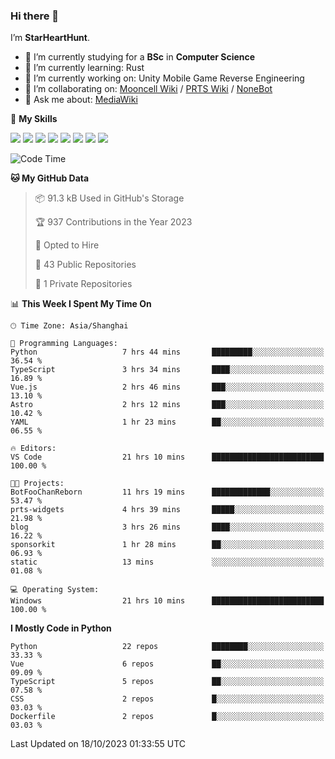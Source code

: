 ### Hi there 👋

I’m **StarHeartHunt**.

- 🏫 I’m currently studying for a **BSc** in **Computer Science**
- 🌱 I’m currently learning: Rust
- 🔭 I’m currently working on: Unity Mobile Game Reverse Engineering
- 👯 I’m collaborating on: [Mooncell Wiki](https://fgo.wiki/) / [PRTS Wiki](http://prts.wiki/) / [NoneBot](https://github.com/nonebot)
- 💬 Ask me about: [MediaWiki](https://www.mediawiki.org)

🌟 **My Skills**

![](https://img.shields.io/badge/-Python-3e74a2?style=flat-square&logo=Python&logoColor=fff)
![](https://img.shields.io/badge/-Node.js-339933?style=flat-square&logo=node.js&logoColor=fff)
![](https://img.shields.io/badge/-Vue-4fc08d?style=flat-square&logo=vue.js&logoColor=fff)
![](https://img.shields.io/badge/-React-2d98ce?style=flat-square&logo=React&logoColor=fff)
![](https://img.shields.io/badge/-TypeScript-3178C6?style=flat-square&logo=TypeScript&logoColor=fff)
![](https://img.shields.io/badge/-Docker-2496ED?style=flat-square&logo=Docker&logoColor=fff)
![](https://img.shields.io/badge/-Linux-000000?style=flat-square&logo=Linux&logoColor=fff)
![](https://img.shields.io/badge/-Dotnet-512bd4?style=flat-square&logo=.net&logoColor=fff)

<!--START_SECTION:waka-->
![Code Time](http://img.shields.io/badge/Code%20Time-676%20hrs%2024%20mins-blue)

**🐱 My GitHub Data** 

> 📦 91.3 kB Used in GitHub's Storage 
 > 
> 🏆 937 Contributions in the Year 2023
 > 
> 💼 Opted to Hire
 > 
> 📜 43 Public Repositories 
 > 
> 🔑 1 Private Repositories 
 > 
📊 **This Week I Spent My Time On** 

```text
🕑︎ Time Zone: Asia/Shanghai

💬 Programming Languages: 
Python                   7 hrs 44 mins       █████████░░░░░░░░░░░░░░░░   36.54 % 
TypeScript               3 hrs 34 mins       ████░░░░░░░░░░░░░░░░░░░░░   16.89 % 
Vue.js                   2 hrs 46 mins       ███░░░░░░░░░░░░░░░░░░░░░░   13.10 % 
Astro                    2 hrs 12 mins       ███░░░░░░░░░░░░░░░░░░░░░░   10.42 % 
YAML                     1 hr 23 mins        ██░░░░░░░░░░░░░░░░░░░░░░░   06.55 % 

🔥 Editors: 
VS Code                  21 hrs 10 mins      █████████████████████████   100.00 % 

🐱‍💻 Projects: 
BotFooChanReborn         11 hrs 19 mins      █████████████░░░░░░░░░░░░   53.47 % 
prts-widgets             4 hrs 39 mins       █████░░░░░░░░░░░░░░░░░░░░   21.98 % 
blog                     3 hrs 26 mins       ████░░░░░░░░░░░░░░░░░░░░░   16.22 % 
sponsorkit               1 hr 28 mins        ██░░░░░░░░░░░░░░░░░░░░░░░   06.93 % 
static                   13 mins             ░░░░░░░░░░░░░░░░░░░░░░░░░   01.08 % 

💻 Operating System: 
Windows                  21 hrs 10 mins      █████████████████████████   100.00 % 
```

**I Mostly Code in Python** 

```text
Python                   22 repos            ████████░░░░░░░░░░░░░░░░░   33.33 % 
Vue                      6 repos             ██░░░░░░░░░░░░░░░░░░░░░░░   09.09 % 
TypeScript               5 repos             ██░░░░░░░░░░░░░░░░░░░░░░░   07.58 % 
CSS                      2 repos             █░░░░░░░░░░░░░░░░░░░░░░░░   03.03 % 
Dockerfile               2 repos             █░░░░░░░░░░░░░░░░░░░░░░░░   03.03 % 
```




 Last Updated on 18/10/2023 01:33:55 UTC
<!--END_SECTION:waka-->
